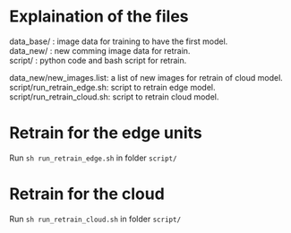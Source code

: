 #  Explaination of the files
data_base/ : image data for training to have the first model.  
data_new/ : new comming image data for retrain.  
script/ : python code and bash script for retrain.  
  
data_new/new_images.list: a list of new images for retrain of cloud model.  
script/run_retrain_edge.sh: script to retrain edge model.  
script/run_retrain_cloud.sh: script to retrain cloud model.  

# Retrain for the edge units
Run `sh run_retrain_edge.sh` in folder `script/`

# Retrain for the cloud 
Run `sh run_retrain_cloud.sh` in folder `script/`